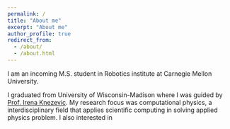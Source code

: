 ```yaml
---
permalink: /
title: "About me"
excerpt: "About me"
author_profile: true
redirect_from: 
  - /about/
  - /about.html
---
```


I am an incoming M.S. student in Robotics institute at Carnegie Mellon University. 

I graduated from University of Wisconsin-Madison where I was guided by [Prof. Irena Knezevic](https://qtts.engr.wisc.edu/). My research focus was computational physics, a interdisciplinary field that applies scientific computing in solving applied physics problem. I also interested in  

